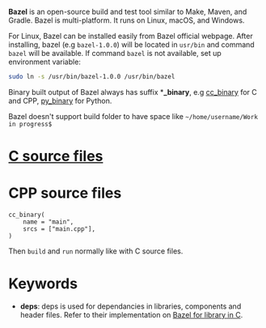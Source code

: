 **Bazel** is an open-source build and test tool similar to Make, Maven, and Gradle. Bazel is multi-platform. It runs on Linux, macOS, and Windows. 

For Linux, Bazel can be installed easily from Bazel official webpage. After installing, bazel (e.g ``bazel-1.0.0``) will be located in ``usr/bin`` and command ``bazel`` will be available. If command ``bazel`` is not available, set up environment variable:

```sh
sudo ln -s /usr/bin/bazel-1.0.0 /usr/bin/bazel
```

Binary built output of Bazel always has suffix ***_binary**, e.g [cc_binary](https://github.com/TranPhucVinh/C/blob/master/Environment/Bazel.md) for C and CPP, [py_binary](https://github.com/TranPhucVinh/Python/tree/master/Introduction#bazel) for Python.

Bazel doesn't support build folder to have space like ``~/home/username/Work in progress$``

# [C source files](https://github.com/TranPhucVinh/C/tree/master/Environment/Bazel)
# CPP source files

```
cc_binary(
    name = "main",
    srcs = ["main.cpp"],
)
```

Then ``build`` and ``run`` normally like with C source files.
# Keywords
* **deps**: deps is used for dependancies in libraries, components and header files. Refer to their implementation on [Bazel for library in C](https://github.com/TranPhucVinh/C/blob/master/Environment/Bazel%20for%20library.md).

